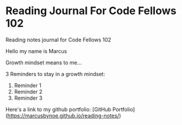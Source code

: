 # Reading Journal For Code Fellows 102
Reading notes journal for Code Fellows 102

Hello my name is Marcus

Growth mindset means to me...

3 Reminders to stay in a growth mindset:

1. Reminder 1
2. Reminder 2
3. Reminder 3

Here's a link to my github portfolio: [GitHub Portfolio] (https://marcusbynoe.github.io/reading-notes/)
